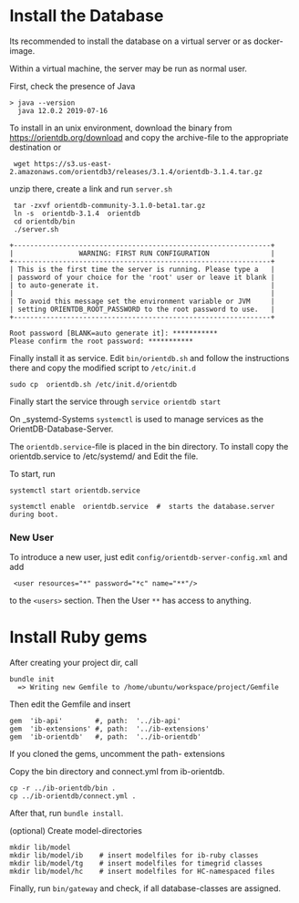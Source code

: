 # Install the Database

Its recommended to install the database on a virtual server or as docker-image. 

Within a virtual machine, the server may be run as normal user.

First, check the presence of Java
```
> java --version
  java 12.0.2 2019-07-16

```

To install in an unix environment, download the binary from https://orientdb.org/download
and copy the archive-file to the appropriate destination or

```
 wget https://s3.us-east-2.amazonaws.com/orientdb3/releases/3.1.4/orientdb-3.1.4.tar.gz

```

unzip there, create a link and run `server.sh`

```
 tar -zxvf orientdb-community-3.1.0-beta1.tar.gz
 ln -s  orientdb-3.1.4  orientdb
 cd orientdb/bin
 ./server.sh

+---------------------------------------------------------------+
|                WARNING: FIRST RUN CONFIGURATION               |
+---------------------------------------------------------------+
| This is the first time the server is running. Please type a   |
| password of your choice for the 'root' user or leave it blank |
| to auto-generate it.                                          |
|                                                               |
| To avoid this message set the environment variable or JVM     |
| setting ORIENTDB_ROOT_PASSWORD to the root password to use.   |
+---------------------------------------------------------------+

Root password [BLANK=auto generate it]: ***********
Please confirm the root password: ***********

```

Finally install it as service. Edit `bin/orientdb.sh` and follow the instructions there
and copy the modified script to  `/etc/init.d`
```
sudo cp  orientdb.sh /etc/init.d/orientdb

```

Finally start the service through `service orientdb start`

On _systemd-Systems `systemctl` is used to manage services as the OrientDB-Database-Server.

The `orientdb.service`-file is placed in the bin directory. To install copy the orientdb.service
to /etc/systemd/  and Edit the file. 

To start, run
```
systemctl start orientdb.service

systemctl enable  orientdb.service  #  starts the database.server during boot.
```

### New User

To introduce a new user, just edit `config/orientdb-server-config.xml` and add

```
 <user resources="*" password="*c" name="**"/>

```
to  the `<users>` section. Then the User `**` has access to anything. 



# Install Ruby gems

After creating your project dir, call
```
bundle init
  => Writing new Gemfile to /home/ubuntu/workspace/project/Gemfile
```
Then edit the Gemfile and insert 
```
gem  'ib-api'        #, path:  '../ib-api'
gem  'ib-extensions' #, path:  '../ib-extensions'
gem  'ib-orientdb'   #, path:  '../ib-orientdb'
```
If you cloned the gems, uncomment the path- extensions

Copy the bin directory and connect.yml from ib-orientdb.

```
cp -r ../ib-orientdb/bin .
cp ../ib-orientdb/connect.yml .
```
After that, run `bundle install`.

(optional) Create model-directories
```
mkdir lib/model
mkdir lib/model/ib    # insert modelfiles for ib-ruby classes
mkdir lib/model/tg    # insert modelfiles for timegrid classes
mkdir lib/model/hc    # insert modelfiles for HC-namespaced files
```

Finally, run `bin/gateway` and check, if all database-classes are assigned.





